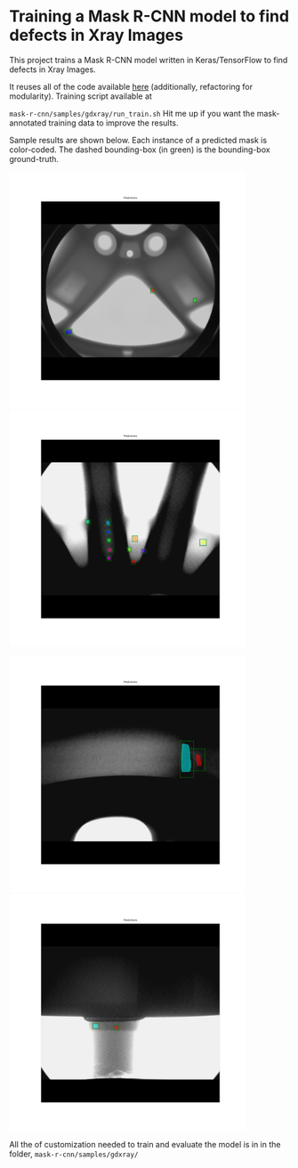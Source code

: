 # Training a Mask R-CNN model to find defects in Xray Images

This project trains a Mask R-CNN model written in Keras/TensorFlow to find defects in Xray Images. 

It reuses all of the code available [here](https://github.com/matterport/Mask_RCNN) (additionally, refactoring for modularity). Training script available at 

`mask-r-cnn/samples/gdxray/run_train.sh` Hit me up if you want the mask-annotated training data to improve the results. 

Sample results are shown below. Each instance of a predicted mask is color-coded. The dashed bounding-box (in green) is the bounding-box ground-truth. 

<p float="left">
  <img src="samples/gdxray/results/val/C0001/C001.01/C001.png" width="425" />
  <img src="samples/gdxray/results/val/C0021/C0021_0025/C0021_0025_BB.png" width="425" /> 
</p>
<p float="left">
  <img src="samples/gdxray/results/val/C0026/C0026_0010_BB/C0026_0010_BB.png" width="425" />
  <img src="samples/gdxray/results/val/C0030/C0030_0009/C0030_0009_BB.png" width="425" /> 
</p>
<!--
![mark-r-cnn](samples/gdxray/results/val/C0001/C001.01/C001.png) 
![mark-r-cnn](samples/gdxray/results/val/C0021/C0021_0025/C0021_0025_BB.png)
![mark-r-cnn](samples/gdxray/results/val/C0026/C0026_0010_BB/C0026_0010_BB.png)
![mark-r-cnn](samples/gdxray/results/val/C0030/C0030_0009/C0030_0009_BB.png)
-->

All the of customization needed to train and evaluate the model is in in the folder, `mask-r-cnn/samples/gdxray/`

